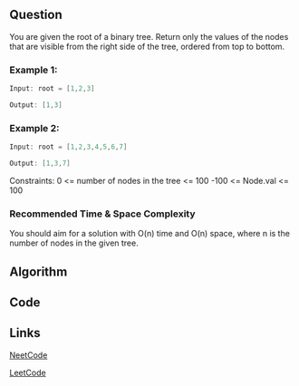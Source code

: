 ## Question
You are given the root of a binary tree. Return only the values of the nodes that are visible from the right side of the tree, ordered from top to bottom.
### Example 1:



```java
Input: root = [1,2,3]

Output: [1,3]

```
### Example 2:


```java
Input: root = [1,2,3,4,5,6,7]

Output: [1,3,7]

```
Constraints:
0 <= number of nodes in the tree <= 100
-100 <= Node.val <= 100


### Recommended Time & Space Complexity

You should aim for a solution with O(n) time and O(n) space, where n is the number of nodes in the given tree.





## Algorithm

## Code

## Links

[NeetCode](https://neetcode.io/problems/binary-tree-right-side-view)

[LeetCode](https://leetcode.com/problems/binary-tree-right-side-view)
